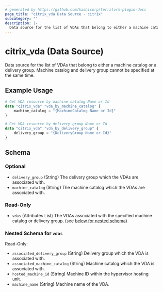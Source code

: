 ```yaml
---
# generated by https://github.com/hashicorp/terraform-plugin-docs
page_title: "citrix_vda Data Source - citrix"
subcategory: ""
description: |-
  Data source for the list of VDAs that belong to either a machine catalog or a delivery group. Machine catalog and delivery group cannot be specified at the same time.
---
```


# citrix_vda (Data Source)

Data source for the list of VDAs that belong to either a machine catalog or a delivery group. Machine catalog and delivery group cannot be specified at the same time.

## Example Usage

```terraform
# Get VDA resource by machine catalog Name or Id
data "citrix_vda" "vda_by_machine_catalog" {
    machine_catalog = "{MachineCatalog Name or Id}"
}

# Get VDA resource by delivery group Name or Id
data "citrix_vda" "vda_by_delivery_group" {
    delivery_group = "{DeliveryGroup Name or Id}"
}
```

<!-- schema generated by tfplugindocs -->
## Schema

### Optional

- `delivery_group` (String) The delivery group which the VDAs are associated with.
- `machine_catalog` (String) The machine catalog which the VDAs are associated with.

### Read-Only

- `vdas` (Attributes List) The VDAs associated with the specified machine catalog or delivery group. (see [below for nested schema](#nestedatt--vdas))

<a id="nestedatt--vdas"></a>
### Nested Schema for `vdas`

Read-Only:

- `associated_delivery_group` (String) Delivery group which the VDA is associated with.
- `associated_machine_catalog` (String) Machine catalog which the VDA is associated with.
- `hosted_machine_id` (String) Machine ID within the hypervisor hosting unit.
- `machine_name` (String) Machine name of the VDA.


